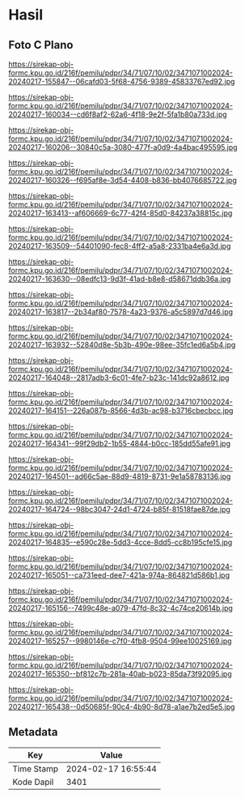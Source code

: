 # Hasil

## Foto C Plano

https://sirekap-obj-formc.kpu.go.id/216f/pemilu/pdpr/34/71/07/10/02/3471071002024-20240217-155847--06cafd03-5f68-4756-9389-45833767ed92.jpg

https://sirekap-obj-formc.kpu.go.id/216f/pemilu/pdpr/34/71/07/10/02/3471071002024-20240217-160034--cd6f8af2-62a6-4f18-9e2f-5fa1b80a733d.jpg

https://sirekap-obj-formc.kpu.go.id/216f/pemilu/pdpr/34/71/07/10/02/3471071002024-20240217-160206--30840c5a-3080-477f-a0d9-4a4bac495595.jpg

https://sirekap-obj-formc.kpu.go.id/216f/pemilu/pdpr/34/71/07/10/02/3471071002024-20240217-160326--f695af8e-3d54-4408-b836-bb4076685722.jpg

https://sirekap-obj-formc.kpu.go.id/216f/pemilu/pdpr/34/71/07/10/02/3471071002024-20240217-163413--af606669-6c77-42f4-85d0-84237a38815c.jpg

https://sirekap-obj-formc.kpu.go.id/216f/pemilu/pdpr/34/71/07/10/02/3471071002024-20240217-163509--54401090-fec8-4ff2-a5a8-2331ba4e6a3d.jpg

https://sirekap-obj-formc.kpu.go.id/216f/pemilu/pdpr/34/71/07/10/02/3471071002024-20240217-163630--08edfc13-9d3f-41ad-b8e8-d58671ddb36a.jpg

https://sirekap-obj-formc.kpu.go.id/216f/pemilu/pdpr/34/71/07/10/02/3471071002024-20240217-163817--2b34af80-7578-4a23-9376-a5c5897d7d46.jpg

https://sirekap-obj-formc.kpu.go.id/216f/pemilu/pdpr/34/71/07/10/02/3471071002024-20240217-163932--52840d8e-5b3b-490e-98ee-35fc1ed6a5b4.jpg

https://sirekap-obj-formc.kpu.go.id/216f/pemilu/pdpr/34/71/07/10/02/3471071002024-20240217-164048--2817adb3-6c01-4fe7-b23c-141dc92a8612.jpg

https://sirekap-obj-formc.kpu.go.id/216f/pemilu/pdpr/34/71/07/10/02/3471071002024-20240217-164151--226a087b-8566-4d3b-ac98-b3716cbecbcc.jpg

https://sirekap-obj-formc.kpu.go.id/216f/pemilu/pdpr/34/71/07/10/02/3471071002024-20240217-164341--99f29db2-1b55-4844-b0cc-185dd55afe91.jpg

https://sirekap-obj-formc.kpu.go.id/216f/pemilu/pdpr/34/71/07/10/02/3471071002024-20240217-164501--ad66c5ae-88d9-4819-8731-9e1a58783136.jpg

https://sirekap-obj-formc.kpu.go.id/216f/pemilu/pdpr/34/71/07/10/02/3471071002024-20240217-164724--98bc3047-24d1-4724-b85f-81518fae87de.jpg

https://sirekap-obj-formc.kpu.go.id/216f/pemilu/pdpr/34/71/07/10/02/3471071002024-20240217-164835--e590c28e-5dd3-4cce-8dd5-cc8b195cfe15.jpg

https://sirekap-obj-formc.kpu.go.id/216f/pemilu/pdpr/34/71/07/10/02/3471071002024-20240217-165051--ca731eed-dee7-421a-974a-864821d586b1.jpg

https://sirekap-obj-formc.kpu.go.id/216f/pemilu/pdpr/34/71/07/10/02/3471071002024-20240217-165156--7499c48e-a079-47fd-8c32-4c74ce20614b.jpg

https://sirekap-obj-formc.kpu.go.id/216f/pemilu/pdpr/34/71/07/10/02/3471071002024-20240217-165257--9980146e-c7f0-4fb8-9504-99ee10025169.jpg

https://sirekap-obj-formc.kpu.go.id/216f/pemilu/pdpr/34/71/07/10/02/3471071002024-20240217-165350--bf812c7b-281a-40ab-b023-85da73f92095.jpg

https://sirekap-obj-formc.kpu.go.id/216f/pemilu/pdpr/34/71/07/10/02/3471071002024-20240217-165438--0d50685f-90c4-4b90-8d78-a1ae7b2ed5e5.jpg


## Metadata

| Key        | Value               |
| ---------- | ------------------- |
| Time Stamp | 2024-02-17 16:55:44 |
| Kode Dapil | 3401                |



